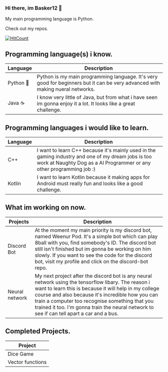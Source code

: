 ### Hi there, im Basker12 👋

My main programming language is Python.

Check out my repos.

[![HitCount](http://hits.dwyl.com/Basker12/Basker12.svg)](http://hits.dwyl.com/Basker12/Basker12)

Programming language(s) i know.
--------------------------------------------------------------------------------------------------------------------------------------------------------------------------------
| Language | Description |
| --- | --- |
| Python 🐍 | Python is my main programming language. It's very good for beginners but it can be very advanced with making nueral networks. |
| Java ☕ | I know very little of Java, but from what i have seen im gonna enjoy it a lot. It looks like a great challenge. |

Programming languages i would like to learn.
--------------------------------------------------------------------------------------------------------------------------------------------------------------------------------
| Language | Description |
| --- | --- |
| C++ | I want to learn C++ because it's mainly used in the gaming industry and one of my dream jobs is too work at Naughty Dog as a AI Programmer or any other programming job :) |
| Kotlin | I want to learn Kotlin because it making apps for Android must really fun and looks like a good  challenge. |

What im working on now.
--------------------------------------------------------------------------------------------------------------------------------------------------------------------------------
| Projects | Description |
| --- | --- |
| Discord Bot | At the moment my main priority is my discord bot, named Weenur Pod. It's a simple bot which can play 8ball with you, find somebody's ID. The discord bot still isn't finished but im gonna be working on him slowly. If you want to see the code for the discord bot, visit my profile and click on the discord-bot repo. |
| Neural network | My next project after the discord bot is any neural network using the tensorflow libary. The reason i want to learn this is because it will help in my college course and also because it's incredible how you can train a computer too recognise something that you trained it too. I'm gonna train the neural network to see if can tell apart a car and a bus. |

Completed Projects.
------------------------------------------------------------------------------------------------------------------------------------------------------------------------------
| Project |
| --- |
| Dice Game |
| Vector functions |
